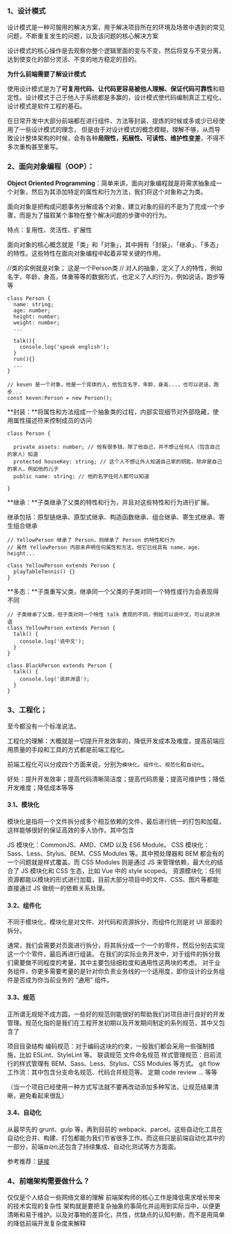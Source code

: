 ### 1、设计模式

设计模式是一种可服用的解决方案，用于解决项目所在的环境及场景中遇到的常见问题，不断重复发生的问题，以及该问题的核心解决方案

设计模式的核心操作是去观察你整个逻辑里面的变与不变，然后将变与不变分离，达到使变化的部分灵活、不变的地方稳定的目的。



**为什么前端需要了解设计模式**

使用设计模式是为了**可复用代码、让代码更容易被他人理解、保证代码可靠性**和稳定性。设计模式于己于他人于系统都是多赢的，设计模式使代码编制真正工程化，设计模式是软件工程的基石。

在日常开发中大部分前端都在进行组件、方法等封装、提炼的时候或多或少已经使用了一些设计模式的理念， 但是由于对设计模式的概念模糊，理解不够，从而导致设计整体架构的时候，会有各种**局限性，拓展性、可读性、维护性变差**，不得不多次重构甚至重写。



### 2、面向对象编程（OOP）：

**Object Oriented Programming**：简单来讲，面向对象编程就是将需求抽象成一个对象，然后为其添加特定的属性和行为方法，我们将这个对象称之为类。

面向对象是把构成问题事务分解成各个对象，建立对象的目的不是为了完成一个步骤，而是为了描叙某个事物在整个解决问题的步骤中的行为。

特点：复用性、灵活性、扩展性

面向对象的核心概念就是「类」和「对象」，其中拥有「封装」、「继承」、「多态」的特性。这些特性在面向对象编程中起着非常关键的作用。



//类的实例就是对象； 这是一个Person类
// 对人的抽象，定义了人的特性，例如名字，年龄，身高，体重等等的数据形式，也定义了人的行为，例如说话，跑步等等

```
class Person {
  name: string;
  age: number;
  height: number;
  weight: number;
  ...

  talk(){
    console.log('speak english');
  }
  run(){}
  ...
}

// keven 是一个对象，他是一个具体的人，他包含名字，年龄，身高...，也可以说话，跑步...
const keven:Person = new Person();
```



**封装：**将属性和方法组成一个抽象类的过程，内部实现细节对外部隐藏，使用属性描述符来控制成员的访问

```
class Person {

  private assets: number; // 他有很多钱，除了他自己，并不想让任何人（包含自己的家人）知道
  protected houseKey: string; // 这个人不想让外人知道自己家的钥匙，除非是自己的家人，例如他的儿子
  public name: string; // 他的名字任何人都可以知道

}
```



**继承：**子类继承了父类的特性和行为，并且对这些特性和行为进行扩展。

继承包括：原型链继承、原型式继承、构造函数继承、组合继承、寄生式继承、寄生组合继承

```
// YellowPerson 继承了 Person，则继承了 Person 的特性和行为
// 虽然 YellowPerson 内部未声明任何属性和方法，但它已经具有 name，age，height...

class YellowPerson extends Person {
  playTableTennis() {}
}
```



**多态：**子类重写父类，继承同一个父类的子类对同一个特性或行为会表现得不同

```
// 子类继承了父类，但子类对同一个特性 talk 表现的不同，例如可以说中文，可以说非洲语
class YellowPerson extends Person {
  talk() {
    console.log('说中文');
  }
}

class BlackPerson extends Person {
  talk() {
    console.log('说非洲语');
  }
}
```





### 3、工程化；

至今都没有一个标准说法。

工程化的理解：大概就是一切提升开发效率的，降低开发成本及难度，提高前端应用质量的手段和工具的方式都是前端工程化。

前端工程化可以分成四个方面来说，分别为`模块化`、`组件化`、`规范化`和`自动化`。

好处：提升开发效率；提高代码清晰简洁度；提高代码质量；提高可维护性；降低开发难度；降低成本等等



#### 3.1、模块化

模块化是指将一个文件拆分成多个相互依赖的文件，最后进行统一的打包和加载，这样能够很好的保证高效的多人协作。其中包含

JS 模块化：CommonJS、AMD、CMD 以及 ES6 Module。
CSS 模块化：Sass、Less、Stylus、BEM、CSS Modules 等。其中预处理器和 BEM 都会有的一个问题就是样式覆盖。而 CSS Modules 则是通过 JS 来管理依赖，最大化的结合了 JS 模块化和 CSS 生态，比如 Vue 中的 style scoped。
资源模块化：任何资源都能以模块的形式进行加载，目前大部分项目中的文件、CSS、图片等都能直接通过 JS 做统一的依赖关系处理。

#### 3.2、组件化

不同于模块化，模块化是对文件、对代码和资源拆分，而组件化则是对 UI 层面的拆分。

通常，我们会需要对页面进行拆分，将其拆分成一个一个的零件，然后分别去实现这一个个零件，最后再进行组装。 在我们的实际业务开发中，对于组件的拆分我们需要做不同程度的考量，其中主要包括细粒度和通用性这两块的考虑。 对于业务组件，你更多需要考量的是针对你负责业务线的一个适用度，即你设计的业务组件是否成为你当前业务的 “通用” 组件。

#### 3.3、规范

正所谓无规矩不成方圆，一些好的规范则能很好的帮助我们对项目进行良好的开发管理。规范化指的是我们在工程开发初期以及开发期间制定的系列规范，其中又包含了

项目目录结构
编码规范：对于编码这块的约束，一般我们都会采用一些强制措施，比如 ESLint、StyleLint 等。
联调规范
文件命名规范
样式管理规范：目前流行的样式管理有 BEM、Sass、Less、Stylus、CSS Modules 等方式。
git flow 工作流：其中包含分支命名规范、代码合并规范等。
定期 code review … 等等

（当一个项目已经使用一种方式写法就不要再改动添加多种写法，让规范结果清晰，避免看起来很乱）

#### 3.4、自动化

从最早先的 grunt、gulp 等，再到目前的 webpack、parcel。这些自动化工具在自动化合并、构建、打包都能为我们节省很多工作。而这些只是前端自动化其中的一部分，前端`自动化`还包含了持续集成、自动化测试等方方面面。



参考推荐：[链接](https://blog.csdn.net/weixin_42402867/article/details/113573501?ops_request_misc=%257B%2522request%255Fid%2522%253A%2522164076199516780357262433%2522%252C%2522scm%2522%253A%252220140713.130102334..%2522%257D&request_id=164076199516780357262433&biz_id=0&utm_medium=distribute.pc_search_result.none-task-blog-2~all~top_click~default-1-113573501.pc_search_em_sort&utm_term=%E5%89%8D%E7%AB%AF%E5%B7%A5%E7%A8%8B%E5%8C%96&spm=1018.2226.3001.4187)



### 4、前端架构需要做什么？
仅仅是个人结合一些网络文章的理解
前端架构师的核心工作是降低需求增长带来的技术实现的复杂性
架构就是要把复杂抽象的事简化并运用到实际当中，以便更清晰和易于维护。以及对事物的差异化，共性，优缺点的认知判断，而不是用简单的降低前端开发复杂度来解释


